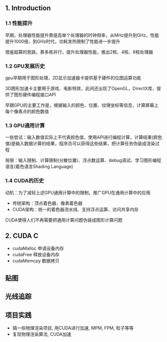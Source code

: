 ## 1. Introduction
### 1.1 性能提升
早期，处理器性能提升靠提高单个处理器的时钟频率，从MHz提升到GHz，性能提升1000倍，到GHz时代，功耗发热限制了性能进一步提升

借鉴超算的思路，靠多核并行，提升处理器性能，推出2核、4核、8核处理器

### 1.2 GPU发展历史
gpu早期用于图形处理，2D显示加速器卡提供基于硬件的位图运算功能

3D图形加速卡主要用于游戏、电影特效，此间还出现了OpenGL，DirectX库，提供了图形硬件编程接口API

早期GPU的主要工作是，根据输入的颜色、位置、纹理坐标等信息，计算屏幕上每个像素点的颜色数值

### 1.3 GPU通用计算
一些尝试：输入数值实际上不代表颜色值，使用API进行编程计算，计算结果(颜色值)是输入数据计算的结果，程序员可以获得这些结果，把计算任务伪装成渲染过程

局限：输入限制、计算限制(分散位置)、浮点数运算、debug调试、学习图形编程语言(着色语言Shading Language)

### 1.4 CUDA的历史
动机：为了减轻上述GPU通用计算中的限制，推广GPU在通用计算中的应用

- 传统架构：顶点着色器、像素着色器
- CUDA架构：统一的着色器流水线、支持浮点运算、访问共享内存

CUDA使得人们不再需要把通用计算问题伪装成图形计算问题

## 2. CUDA C
- cudaMalloc 申请设备内存
- cudaFree 释放设备内存
- cudaMemcpy 数据拷贝


## 贴图
## 光线追踪
## 项目实践
- 搞一些物理渲染项目, 用CUDA进行加速, MPM, FPM, 粒子等等
- 复现物理渲染算法, CUDA加速